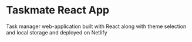 # Taskmate React App

Task manager web-application built with React along with theme selection and local storage and deployed on Netlify
